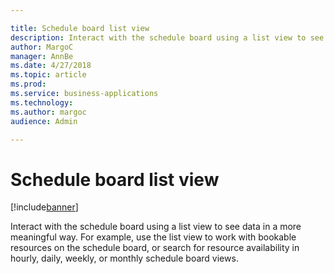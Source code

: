 ```yaml
---

title: Schedule board list view
description: Interact with the schedule board using a list view to see data in a more meaningful way.
author: MargoC
manager: AnnBe
ms.date: 4/27/2018
ms.topic: article
ms.prod: 
ms.service: business-applications
ms.technology: 
ms.author: margoc
audience: Admin

---
```

#  Schedule board list view


[!include[banner](../../../../includes/banner.md)]

Interact with the schedule board using a list view to see data in a more
meaningful way. For example, use the list view to work with bookable resources
on the schedule board, or search for resource availability in hourly, daily,
weekly, or monthly schedule board views.
